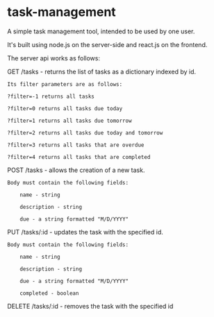 # task-management
A simple task management tool, intended to be used by one user.  

It's built using node.js on the server-side and react.js on the frontend.  

The server api works as follows: 

GET /tasks - returns the list of tasks as a dictionary indexed by id. 

    Its filter parameters are as follows: 
    
    ?filter=-1 returns all tasks
    
    ?filter=0 returns all tasks due today
    
    ?filter=1 returns all tasks due tomorrow
    
    ?filter=2 returns all tasks due today and tomorrow
    
    ?filter=3 returns all tasks that are overdue
    
    ?filter=4 returns all tasks that are completed
    
POST /tasks - allows the creation of a new task.  
    
    Body must contain the following fields: 
    
        name - string
        
        description - string
        
        due - a string formatted "M/D/YYYY"
        
PUT /tasks/:id - updates the task with the specified id.  
    
    Body must contain the following fields: 
        
        name - string
        
        description - string
        
        due - a string formatted "M/D/YYYY"
        
        completed - boolean
        
DELETE /tasks/:id - removes the task with the specified id
